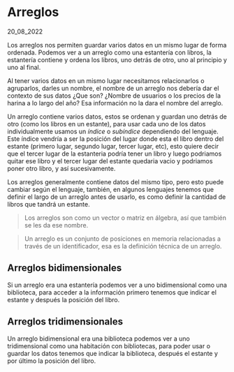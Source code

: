 # Arreglos
20_08_2022

Los arreglos nos permiten guardar varios datos en un mismo lugar de forma ordenada. Podemos ver a un arreglo como una estantería con libros, la estantería contiene y ordena los libros, uno detrás de otro, uno al principio y uno al final.

Al tener varios datos en un mismo lugar necesitamos relacionarlos o agruparlos, darles un nombre, el nombre de un arreglo nos debería dar el contexto de sus datos ¿Que son? ¿Nombre de usuarios o los precios de la harina a lo largo del año? Esa información no la dara el nombre del arreglo.

Un arreglo contiene varios datos, estos se ordenan y guardan uno detrás de otro (como los libros en un estante), para usar cada uno de los datos individualmente usamos un *índice* o *subíndice* dependiendo del lenguaje. Este índice vendría a ser la posición del lugar donde esta el libro dentro del estante (primero lugar, segundo lugar, tercer lugar, etc), esto quiere decir que el tercer lugar de la estanteria podría tener un libro y luego podriamos quitar ese libro y el tercer lugar del estante quedaria vacio y podriamos poner otro libro, y así sucesivamente.

Los arreglos generalmente contiene datos del mismo tipo, pero esto puede cambiar según el lenguaje, también, en algunos lenguajes tenemos que definir el largo de un arreglo antes de usarlo, es como definir la cantidad de libros que tandrá un estante.

> Los arreglos son como un vector o matriz en álgebra, así que también se les da ese nombre.

> Un arreglo es un conjunto de posiciones en memoria relacionadas a través de un identificador, esa es la definición técnica de un arreglo.

## Arreglos bidimensionales 

Si un arreglo era una estantería podemos ver a uno bidimensional como una biblioteca, para acceder a la información primero tenemos que indicar el estante y después la posición del libro.

## Arreglos tridimensionales 

Un arreglo bidimensional era una biblioteca podemos ver a uno tridimensional como una habitación con bibliotecas, para poder usar o guardar los datos tenemos que indicar la biblioteca, después el estante y por último la posición del libro.
